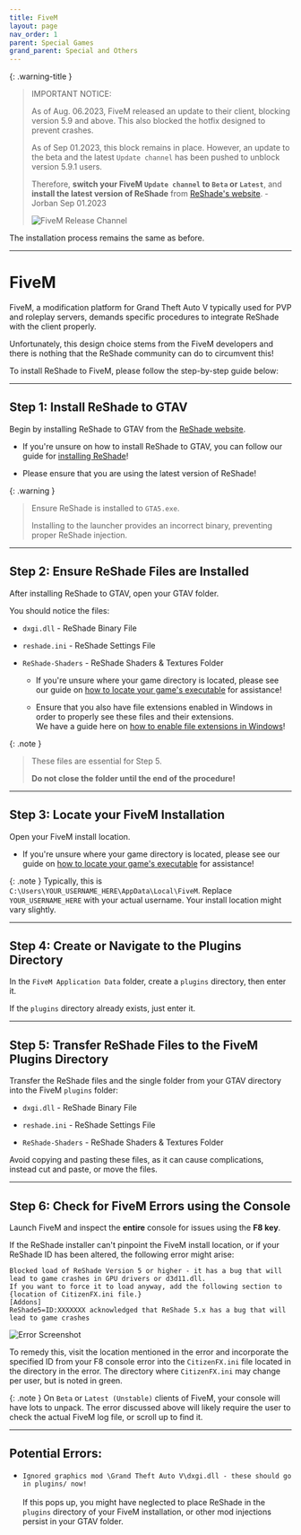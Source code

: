 ```yaml
---
title: FiveM
layout: page
nav_order: 1
parent: Special Games
grand_parent: Special and Others
---
```


{: .warning-title }
> IMPORTANT NOTICE:
>
> As of Aug. 06.2023, FiveM released an update to their client, blocking version 5.9 and above. This also blocked the hotfix designed to prevent crashes.
>
> As of Sep 01.2023, this block remains in place. However, an update to the beta and the latest `Update channel` has been pushed to unblock version 5.9.1 users.
>
> Therefore, **switch your FiveM `Update channel` to `Beta` or `Latest`**, and **install the latest version of ReShade** from [ReShade's website](https://reshade.me). - Jorban Sep 01.2023
>
> ![FiveM Release Channel](../images/fivem/fivem_release_channel.png)

The installation process remains the same as before.

---

# FiveM

FiveM, a modification platform for Grand Theft Auto V typically used for PVP and roleplay servers, demands specific procedures to integrate ReShade with the client properly.

Unfortunately, this design choice stems from the FiveM developers and there is nothing that the ReShade community can do to circumvent this!

To install ReShade to FiveM, please follow the step-by-step guide below:

---

## **Step 1:** Install ReShade to GTAV

Begin by installing ReShade to GTAV from the [ReShade website](https://reshade.me).

* If you're unsure on how to install ReShade to GTAV, you can follow our guide for [installing ReShade](https://guides.martysmods.com/docs/basic-reshade-guides/downloading-and-installing-reshade/)!

* Please ensure that you are using the latest version of ReShade!

{: .warning }
> Ensure ReShade is installed to `GTA5.exe`. 
> 
> Installing to the launcher provides an incorrect binary, preventing proper ReShade injection.

---

## **Step 2:** Ensure ReShade Files are Installed

After installing ReShade to GTAV, open your GTAV folder. 

You should notice the files:

* `dxgi.dll` - ReShade Binary File

* `reshade.ini` - ReShade Settings File

* `ReShade-Shaders` - ReShade Shaders & Textures Folder

    * If you're unsure where your game directory is located, please see our guide on [how to locate your game's executable](https://guides.martysmods.com/docs/special-and-others/finding-your-game-executable-and-directory/) for assistance!

    * Ensure that you also have file extensions enabled in Windows in order to properly see these files and their extensions.<br> We have a guide here on [how to enable file extensions in Windows](https://guides.martysmods.com/docs/special-and-others/enabling-windows-file-extensions/)!

{: .note }
> These files are essential for Step 5. 
>
> **Do not close the folder until the end of the procedure!**

---

## **Step 3:** Locate your FiveM Installation

Open your FiveM install location.
    
- If you're unsure where your game directory is located, please see our guide on [how to locate your game's executable](https://guides.martysmods.com/docs/special-and-others/finding-your-game-executable-and-directory/) for assistance!

{: .note }
Typically, this is `C:\Users\YOUR_USERNAME_HERE\AppData\Local\FiveM`. Replace `YOUR_USERNAME_HERE` with your actual username. Your install location might vary slightly.

---


## **Step 4:** Create or Navigate to the Plugins Directory

In the `FiveM Application Data` folder, create a `plugins` directory, then enter it.

If the `plugins` directory already exists, just enter it.

---

## **Step 5:** Transfer ReShade Files to the FiveM Plugins Directory

Transfer the ReShade files and the single folder from your GTAV directory into the FiveM `plugins` folder:

 * `dxgi.dll` - ReShade Binary File

 * `reshade.ini` - ReShade Settings File

 * `ReShade-Shaders` - ReShade Shaders & Textures Folder

Avoid copying and pasting these files, as it can cause complications, instead cut and paste, or move the files.

---

## Step 6: Check for FiveM Errors using the Console

Launch FiveM and inspect the **entire** console for issues using the **F8 key**.

If the ReShade installer can't pinpoint the FiveM install location, or if your ReShade ID has been altered, the following error might arise:

`Blocked load of ReShade Version 5 or higher - it has a bug that will lead to game crashes in GPU drivers or d3d11.dll.`<br>
    `If you want to force it to load anyway, add the following section to {location of CitizenFX.ini file.}`<br>
    `[Addons]`<br>
    `ReShade5=ID:XXXXXXX acknowledged that ReShade 5.x has a bug that will lead to game crashes`

![Error Screenshot](../images/fivem/fivem_reshade5_bs.png)

To remedy this, visit the location mentioned in the error and incorporate the specified ID from your F8 console error into the `CitizenFX.ini` file located in the directory in the error. The directory where `CitizenFX.ini` may change per user, but is noted in green.

{: .note }
On `Beta` or `Latest (Unstable)` clients of FiveM, your console will have lots to unpack. The error discussed above will likely require the user to check the actual FiveM log file, or scroll up to find it.

---

## Potential Errors:

- `Ignored graphics mod \Grand Theft Auto V\dxgi.dll - these should go in plugins/ now!`<br><br>
    If this pops up, you might have neglected to place ReShade in the `plugins` directory of your FiveM installation, or other mod injections persist in your GTAV folder.